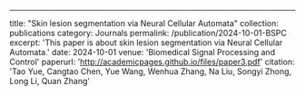 ---
title: "Skin lesion segmentation via Neural Cellular Automata"
collection: publications
category: Journals
permalink: /publication/2024-10-01-BSPC
excerpt: 'This paper is about skin lesion segmentation via Neural Cellular Automata.'
date: 2024-10-01
venue: 'Biomedical Signal Processing and Control'
paperurl: 'http://academicpages.github.io/files/paper3.pdf'
citation: 'Tao Yue, Cangtao Chen, Yue Wang, Wenhua Zhang, Na Liu, Songyi Zhong, Long Li, Quan Zhang'
